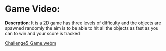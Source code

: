 # Game Video:

**Descrption**: It is a 2D game has three levels of difficulty and the objects are spawned randomly the aim is to be able to hit all the objects as fast as you can to win and your score is tracked

[Challenge5_Game.webm](https://github.com/Rawda-Yousry/Whack-A-Food-Game/assets/93453475/28244786-57c7-4e30-a512-f99aef8ec350)
